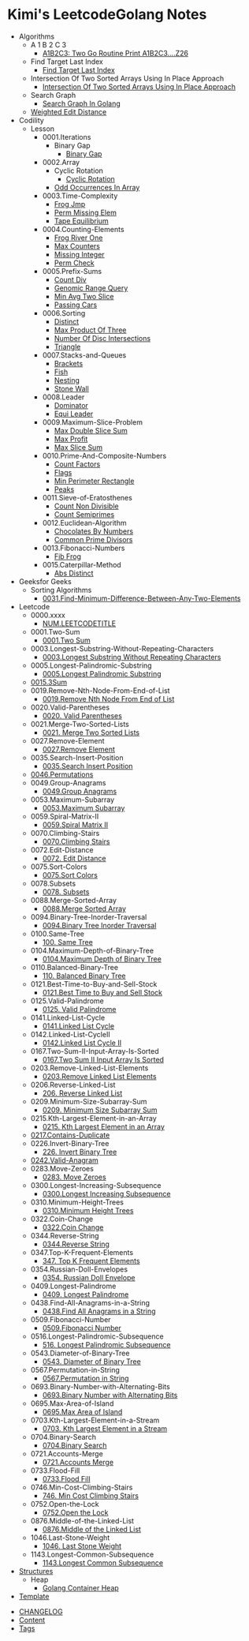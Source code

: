 # Kimi's LeetcodeGolang  Notes

- Algorithms
  - A 1 B 2 C 3
    * [A1B2C3: Two Go Routine Print A1B2C3....Z26](Algorithms/A1B2C3/README.md)
  - Find Target Last Index
    * [Find Target Last Index](Algorithms/Find_Target_Last_Index/findtargetlastindex.md)
  - Intersection Of Two Sorted Arrays Using In Place Approach
    * [Intersection Of Two Sorted Arrays Using In Place Approach](Algorithms/Intersection-of-Two-Sorted-Arrays-using-In-Place-Approach/README.md)
  - Search Graph
    * [Search Graph In Golang](Algorithms/SearchGraph/README.md)
  - [Weighted Edit Distance](Algorithms/WeightedEditDistance/README.md)
- Codility
  - Lesson
    - 0001.Iterations
      - Binary Gap
        * [Binary Gap](Codility/Lesson/0001.Iterations/Binary-Gap/README.md)
    - 0002.Array
      - Cyclic Rotation
        * [Cyclic Rotation](Codility/Lesson/0002.Array/CyclicRotation/README.md)
      - [Odd Occurrences In Array](Codility/Lesson/0002.Array/OddOccurrencesInArray/README.md)
    - 0003.Time-Complexity
      - [Frog Jmp](Codility/Lesson/0003.Time-Complexity/FrogJmp/README.md)
      - [Perm Missing Elem](Codility/Lesson/0003.Time-Complexity/PermMissingElem/README.md)
      - [Tape Equilibrium](Codility/Lesson/0003.Time-Complexity/TapeEquilibrium/README.md)
    - 0004.Counting-Elements
      - [Frog River One](Codility/Lesson/0004.Counting-Elements/FrogRiverOne/README.md)
      - [Max Counters](Codility/Lesson/0004.Counting-Elements/MaxCounters/README.md)
      - [Missing Integer](Codility/Lesson/0004.Counting-Elements/MissingInteger/README.md)
      - [Perm Check](Codility/Lesson/0004.Counting-Elements/PermCheck/README.md)
    - 0005.Prefix-Sums
      - [Count Div](Codility/Lesson/0005.Prefix-Sums/CountDiv/README.md)
      - [Genomic Range Query](Codility/Lesson/0005.Prefix-Sums/GenomicRangeQuery/README.md)
      - [Min Avg Two Slice](Codility/Lesson/0005.Prefix-Sums/MinAvgTwoSlice/README.md)
      - [Passing Cars](Codility/Lesson/0005.Prefix-Sums/PassingCars/README.md)
    - 0006.Sorting
      - [Distinct](Codility/Lesson/0006.Sorting/Distinct/README.md)
      - [Max Product Of Three](Codility/Lesson/0006.Sorting/MaxProductOfThree/README.md)
      - [Number Of Disc Intersections](Codility/Lesson/0006.Sorting/NumberOfDiscIntersections/README.md)
      - [Triangle](Codility/Lesson/0006.Sorting/Triangle/README.md)
    - 0007.Stacks-and-Queues
      - [Brackets](Codility/Lesson/0007.Stacks-and-Queues/Brackets/README.md)
      - [Fish](Codility/Lesson/0007.Stacks-and-Queues/Fish/README.md)
      - [Nesting](Codility/Lesson/0007.Stacks-and-Queues/Nesting/README.md)
      - [Stone Wall](Codility/Lesson/0007.Stacks-and-Queues/StoneWall/README.md)
    - 0008.Leader
      - [Dominator](Codility/Lesson/0008.Leader/Dominator/README.md)
      - [Equi Leader](Codility/Lesson/0008.Leader/EquiLeader/README.md)
    - 0009.Maximum-Slice-Problem
      - [Max Double Slice Sum](Codility/Lesson/0009.Maximum-Slice-Problem/MaxDoubleSliceSum/README.md)
      - [Max Profit](Codility/Lesson/0009.Maximum-Slice-Problem/MaxProfit/README.md)
      - [Max Slice Sum](Codility/Lesson/0009.Maximum-Slice-Problem/MaxSliceSum/README.md)
    - 0010.Prime-And-Composite-Numbers
      - [Count Factors](Codility/Lesson/0010.Prime-And-Composite-Numbers/CountFactors/README.md)
      - [Flags](Codility/Lesson/0010.Prime-And-Composite-Numbers/Flags/README.md)
      - [Min Perimeter Rectangle](Codility/Lesson/0010.Prime-And-Composite-Numbers/MinPerimeterRectangle/README.md)
      - [Peaks](Codility/Lesson/0010.Prime-And-Composite-Numbers/Peaks/README.md)
    - 0011.Sieve-of-Eratosthenes
      - [Count Non Divisible](Codility/Lesson/0011.Sieve-of-Eratosthenes/CountNonDivisible/README.md)
      - [Count Semiprimes](Codility/Lesson/0011.Sieve-of-Eratosthenes/CountSemiprimes/README.md)
    - 0012.Euclidean-Algorithm
      - [Chocolates By Numbers](Codility/Lesson/0012.Euclidean-Algorithm/ChocolatesByNumbers/README.md)
      - [Common Prime Divisors](Codility/Lesson/0012.Euclidean-Algorithm/CommonPrimeDivisors/README.md)
    - 0013.Fibonacci-Numbers
      - [Fib Frog](Codility/Lesson/0013.Fibonacci-Numbers/FibFrog/README.md)
    - 0015.Caterpillar-Method
      - [Abs Distinct](Codility/Lesson/0015.Caterpillar-Method/AbsDistinct/README.md)
- Geeksfor Geeks
  - Sorting Algorithms
    - [0031.Find-Minimum-Difference-Between-Any-Two-Elements](GeeksforGeeks/SortingAlgorithms/0031.Find-Minimum-Difference-Between-Any-Two-Elements/README.md)
- Leetcode
  - 0000.xxxx
    * [NUM.LEETCODETITLE](Leetcode/0000.xxxx/README.md)
  - 0001.Two-Sum
    * [0001.Two Sum](Leetcode/0001.Two-Sum/README.md)
  - 0003.Longest-Substring-Without-Repeating-Characters
    * [0003.Longest Substring Without Repeating Characters](Leetcode/0003.Longest-Substring-Without-Repeating-Characters/README.md)
  - 0005.Longest-Palindromic-Substring
    * [0005.Longest Palindromic Substring](Leetcode/0005.Longest-Palindromic-Substring/README.md)
  - [0015.3Sum](Leetcode/0015.3Sum/README.md)
  - 0019.Remove-Nth-Node-From-End-of-List
    * [0019.Remove Nth Node From End of List](Leetcode/0019.Remove-Nth-Node-From-End-of-List/README.md)
  - 0020.Valid-Parentheses
    * [0020. Valid Parentheses](Leetcode/0020.Valid-Parentheses/README.md)
  - 0021.Merge-Two-Sorted-Lists
    * [0021. Merge Two Sorted Lists](Leetcode/0021.Merge-Two-Sorted-Lists/README.md)
  - 0027.Remove-Element
    * [0027.Remove Element](Leetcode/0027.Remove-Element/README.md)
  - 0035.Search-Insert-Position
    * [0035.Search Insert Position](Leetcode/0035.Search-Insert-Position/README.md)
  - [0046.Permutations](Leetcode/0046.Permutations/README.md)
  - 0049.Group-Anagrams
    * [0049.Group Anagrams](Leetcode/0049.Group-Anagrams/README.md)
  - 0053.Maximum-Subarray
    * [0053.Maximum Subarray](Leetcode/0053.Maximum-Subarray/README.md)
  - 0059.Spiral-Matrix-II
    * [0059.Spiral Matrix II](Leetcode/0059.Spiral-Matrix-II/README.md)
  - 0070.Climbing-Stairs
    * [0070.Climbing Stairs](Leetcode/0070.Climbing-Stairs/README.md)
  - 0072.Edit-Distance
    * [0072. Edit Distance](Leetcode/0072.Edit-Distance/README.md)
  - 0075.Sort-Colors
    * [0075.Sort Colors](Leetcode/0075.Sort-Colors/README.md)
  - 0078.Subsets
    * [0078. Subsets](Leetcode/0078.Subsets/README.md)
  - 0088.Merge-Sorted-Array
    * [0088.Merge Sorted Array](Leetcode/0088.Merge-Sorted-Array/README.md)
  - 0094.Binary-Tree-Inorder-Traversal
    * [0094.Binary Tree Inorder Traversal](Leetcode/0094.Binary-Tree-Inorder-Traversal/README.md)
  - 0100.Same-Tree
    * [100. Same Tree](Leetcode/0100.Same-Tree/README.md)
  - 0104.Maximum-Depth-of-Binary-Tree
    * [0104.Maximum Depth of Binary Tree](Leetcode/0104.Maximum-Depth-of-Binary-Tree/README.md)
  - 0110.Balanced-Binary-Tree
    * [110. Balanced Binary Tree](Leetcode/0110.Balanced-Binary-Tree/README.md)
  - 0121.Best-Time-to-Buy-and-Sell-Stock
    * [0121.Best Time to Buy and Sell Stock](Leetcode/0121.Best-Time-to-Buy-and-Sell-Stock/README.md)
  - 0125.Valid-Palindrome
    * [0125. Valid Palindrome](Leetcode/0125.Valid-Palindrome/README.md)
  - 0141.Linked-List-Cycle
    * [0141.Linked List Cycle](Leetcode/0141.Linked-List-Cycle/README.md)
  - 0142.Linked-List-CycleII
    * [0142.Linked List Cycle II](Leetcode/0142.Linked-List-CycleII/README.md)
  - 0167.Two-Sum-II-Input-Array-Is-Sorted
    * [0167.Two Sum II Input Array Is Sorted](Leetcode/0167.Two-Sum-II-Input-Array-Is-Sorted/README.md)
  - 0203.Remove-Linked-List-Elements
    * [0203.Remove Linked List Elements](Leetcode/0203.Remove-Linked-List-Elements/README.md)
  - 0206.Reverse-Linked-List
    * [206. Reverse Linked List](Leetcode/0206.Reverse-Linked-List/README.md)
  - 0209.Minimum-Size-Subarray-Sum
    * [0209. Minimum Size Subarray Sum](Leetcode/0209.Minimum-Size-Subarray-Sum/README.md)
  - 0215.Kth-Largest-Element-in-an-Array
    * [0215. Kth Largest Element in an Array](Leetcode/0215.Kth-Largest-Element-in-an-Array/README.md)
  - [0217.Contains-Duplicate](Leetcode/0217.Contains-Duplicate/README.md)
  - 0226.Invert-Binary-Tree
    * [226. Invert Binary Tree](Leetcode/0226.Invert-Binary-Tree/README.md)
  - [0242.Valid-Anagram](Leetcode/0242.Valid-Anagram/README.md)
  - 0283.Move-Zeroes
    * [0283. Move Zeroes](Leetcode/0283.Move-Zeroes/README.md)
  - 0300.Longest-Increasing-Subsequence
    * [0300.Longest Increasing Subsequence](Leetcode/0300.Longest-Increasing-Subsequence/README.md)
  - 0310.Minimum-Height-Trees
    * [0310.Minimum Height Trees](Leetcode/0310.Minimum-Height-Trees/README.md)
  - 0322.Coin-Change
    * [0322.Coin Change](Leetcode/0322.Coin-Change/README.md)
  - 0344.Reverse-String
    * [0344.Reverse String](Leetcode/0344.Reverse-String/README.md)
  - 0347.Top-K-Frequent-Elements
    * [347. Top K Frequent Elements](Leetcode/0347.Top-K-Frequent-Elements/README.md)
  - 0354.Russian-Doll-Envelopes
    * [0354. Russian Doll Envelope](Leetcode/0354.Russian-Doll-Envelopes/README.md)
  - 0409.Longest-Palindrome
    * [0409. Longest Palindrome](Leetcode/0409.Longest-Palindrome/README.md)
  - 0438.Find-All-Anagrams-in-a-String
    * [0438.Find All Anagrams in a String](Leetcode/0438.Find-All-Anagrams-in-a-String/README.md)
  - 0509.Fibonacci-Number
    * [0509.Fibonacci Number](Leetcode/0509.Fibonacci-Number/README.md)
  - 0516.Longest-Palindromic-Subsequence
    * [516. Longest Palindromic Subsequence](Leetcode/0516.Longest-Palindromic-Subsequence/README.md)
  - 0543.Diameter-of-Binary-Tree
    * [0543. Diameter of Binary Tree](Leetcode/0543.Diameter-of-Binary-Tree/README.md)
  - 0567.Permutation-in-String
    * [0567.Permutation in String](Leetcode/0567.Permutation-in-String/README.md)
  - 0693.Binary-Number-with-Alternating-Bits
    * [0693.Binary Number with Alternating Bits](Leetcode/0693.Binary-Number-with-Alternating-Bits/README.md)
  - 0695.Max-Area-of-Island
    * [0695.Max Area of Island](Leetcode/0695.Max-Area-of-Island/README.md)
  - 0703.Kth-Largest-Element-in-a-Stream
    * [0703. Kth Largest Element in a Stream](Leetcode/0703.Kth-Largest-Element-in-a-Stream/README.md)
  - 0704.Binary-Search
    * [0704.Binary Search](Leetcode/0704.Binary-Search/README.md)
  - 0721.Accounts-Merge
    * [0721.Accounts Merge](Leetcode/0721.Accounts-Merge/README.md)
  - 0733.Flood-Fill
    * [0733.Flood Fill](Leetcode/0733.Flood-Fill/README.md)
  - 0746.Min-Cost-Climbing-Stairs
    * [746. Min Cost Climbing Stairs](Leetcode/0746.Min-Cost-Climbing-Stairs/README.md)
  - 0752.Open-the-Lock
    * [0752.Open the Lock](Leetcode/0752.Open-the-Lock/README.md)
  - 0876.Middle-of-the-Linked-List
    * [0876.Middle of the Linked List](Leetcode/0876.Middle-of-the-Linked-List/README.md)
  - 1046.Last-Stone-Weight
    * [1046. Last Stone Weight](Leetcode/1046.Last-Stone-Weight/README.md)
  - 1143.Longest-Common-Subsequence
    * [1143.Longest Common Subsequence](Leetcode/1143.Longest-Common-Subsequence/README.md)
- [Structures](structures/README.md)
  - Heap
    * [Golang Container Heap](structures/heap/index.en.md)
- [Template](template/README.md)
* [CHANGELOG](CHANGELOG.md)
* [Content](Content.md)
* [Tags](tags.md)
